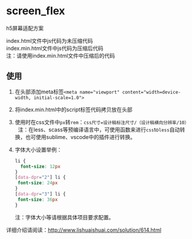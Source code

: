 # screen_flex
h5屏幕适配方案

index.html文件中js代码为未压缩代码   
index.min.html文件中js代码为压缩后代码     
注：请使用index.min.html文件中压缩后的代码

## 使用

1. 在头部添加meta标签`<meta name="viewport" content="width=device-width, initial-scale=1.0">`
   
2. 将index.min.html中的script标签代码拷贝放在头部

3. 使用时在css文件中`px`转`rem`：`css尺寸=设计稿标注尺寸/（设计稿横向分辨率/10）`     
   注：在less、scass等预编译语言中，可使用函数来进行`css`to`less`自动转换，也可使用sublime、vscode中的插件进行转换。

4. 字体大小设置举例：
   
   ```css
   li { 
     font-size: 12px
   }
   [data-dpr="2"] li {
    font-size: 24px
   }
   [data-dpr="3"] li {
    font-size: 36px
   }
   ```
   注：字体大小等请根据具体项目要求配置。

详细介绍请阅读：http://www.lishuaishuai.com/solution/614.html
